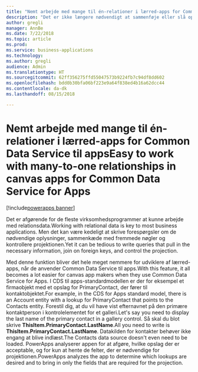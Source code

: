 ```yaml
---
title: "Nemt arbejde med mange til én-relationer i lærred-apps for Common Data Service til apps"
description: "Det er ikke længere nødvendigt at sammenføje eller slå op manuelt. PowerApps udvider automatisk mange til én-relationer, så de nødvendige oplysninger kun er et klik væk."
author: gregli
manager: AnnBe
ms.date: 7/22/2018
ms.topic: article
ms.prod: 
ms.service: business-applications
ms.technology: 
ms.author: gregli
audience: Admin
ms.translationtype: HT
ms.sourcegitcommit: 62ff356275ffd55047573b9224fb7c94df8dd602
ms.openlocfilehash: bdd0b30bfa06bf223e9a64f838ed4b16a62dcc44
ms.contentlocale: da-dk
ms.lasthandoff: 08/15/2018

---
```

# <a name="easy-to-work-with-many-to-one-relationships-in-canvas-apps-for-common-data-service-for-apps"></a><span data-ttu-id="d35a8-104">Nemt arbejde med mange til én-relationer i lærred-apps for Common Data Service til apps</span><span class="sxs-lookup"><span data-stu-id="d35a8-104">Easy to work with many-to-one relationships in canvas apps for Common Data Service for Apps</span></span>

[!include[powerapps banner](../includes/powerapps.md)]




<span data-ttu-id="d35a8-105">Det er afgørende for de fleste virksomhedsprogrammer at kunne arbejde med relationsdata.</span><span class="sxs-lookup"><span data-stu-id="d35a8-105">Working with relational data is key to most business applications.</span></span> <span data-ttu-id="d35a8-106">Men det kan være kedeligt at skrive forespørgsler om de nødvendige oplysninger, sammenkæde med fremmede nøgler og kontrollere projektionen.</span><span class="sxs-lookup"><span data-stu-id="d35a8-106">Yet it can be tedious to write queries that pull in the necessary information, join on foreign keys, and control the projection.</span></span>

<span data-ttu-id="d35a8-107">Med denne funktion bliver det hele meget nemmere for udviklere af lærred-apps, når de anvender Common Data Service til apps.</span><span class="sxs-lookup"><span data-stu-id="d35a8-107">With this feature, it all becomes a lot easier for canvas app makers when they use Common Data Service for Apps.</span></span> <span data-ttu-id="d35a8-108">I CDS til apps-standardmodellen er der for eksempel et firmaobjekt med et opslag for PrimaryContact, der fører til kontaktobjektet.</span><span class="sxs-lookup"><span data-stu-id="d35a8-108">For example, in the CDS for Apps standard model, there is an Account entity with a lookup for PrimaryContact that points to the Contacts entity.</span></span> <span data-ttu-id="d35a8-109">Forestil dig, at du vil have vist efternavnet på den primære kontaktperson i kontrolelementet for et galleri.</span><span class="sxs-lookup"><span data-stu-id="d35a8-109">Let's say you need to display the last name of the primary contact in a gallery control.</span></span> <span data-ttu-id="d35a8-110">Så skal du blot skrive **ThisItem.PrimaryContact.LastName**.</span><span class="sxs-lookup"><span data-stu-id="d35a8-110">All you need to write is **ThisItem.PrimaryContact.LastName**.</span></span> <span data-ttu-id="d35a8-111">Datakilden for kontakter behøver ikke engang at blive indlæst.</span><span class="sxs-lookup"><span data-stu-id="d35a8-111">The Contacts data source doesn't even need to be loaded.</span></span> <span data-ttu-id="d35a8-112">PowerApps analyserer appen for at afgøre, hvilke opslag der er acceptable, og for kun at hente de felter, der er nødvendige for projektionen.</span><span class="sxs-lookup"><span data-stu-id="d35a8-112">PowerApps analyzes the app to determine which lookups are desired and to bring in only the fields that are required for the projection.</span></span>

